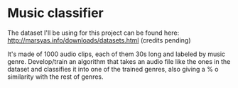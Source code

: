 # Music classifier
The dataset I'll be using for this project can be found here: http://marsyas.info/downloads/datasets.html
(credits pending)

It's made of 1000 audio clips, each of them 30s long and labeled by music genre.
Develop/train an algorithm that takes an audio file like the ones in the dataset and classifies it into one of the trained genres, also giving a % o similarity with the rest of genres.
